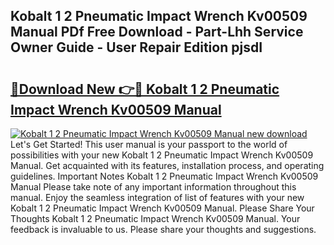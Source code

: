 ## Kobalt 1 2 Pneumatic Impact Wrench Kv00509 Manual PDf Free Download - Part-Lhh Service Owner Guide - User Repair Edition pjsdI

# <h2><a href="http://bc39790.oget.top/?id=Kobalt+1+2+Pneumatic+Impact+Wrench+Kv00509+Manual">🔗Download New 👉🔴 Kobalt 1 2 Pneumatic Impact Wrench Kv00509 Manual</a></h2>

[![Kobalt 1 2 Pneumatic Impact Wrench Kv00509 Manual new download](https://i.imgur.com/5g1atiW.png)](http://bc39790.oget.top/?id=Kobalt+1+2+Pneumatic+Impact+Wrench+Kv00509+Manual)
Let's Get Started! This user manual is your passport to the world of possibilities with your new Kobalt 1 2 Pneumatic Impact Wrench Kv00509 Manual. Get acquainted with its features, installation process, and operating guidelines. Important Notes Kobalt 1 2 Pneumatic Impact Wrench Kv00509 Manual Please take note of any important information throughout this manual. Enjoy the seamless integration of list of features with your new Kobalt 1 2 Pneumatic Impact Wrench Kv00509 Manual. Please Share Your Thoughts Kobalt 1 2 Pneumatic Impact Wrench Kv00509 Manual. Your feedback is invaluable to us. Please share your thoughts and suggestions.
